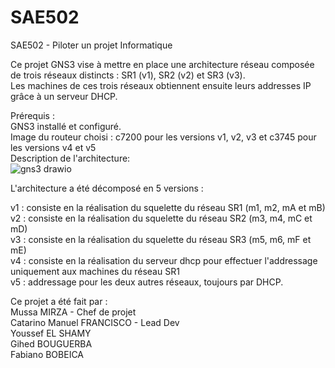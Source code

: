 # SAE502
SAE502 - Piloter un projet Informatique  

Ce projet GNS3 vise à mettre en place une architecture réseau composée de trois réseaux distincts : SR1 (v1), SR2 (v2) et SR3 (v3).  
Les machines de ces trois réseaux obtiennent ensuite leurs addresses IP grâce à un serveur DHCP.   

Prérequis :  
GNS3 installé et configuré.  
Image du routeur choisi : c7200 pour les versions v1, v2, v3 et c3745 pour les versions v4 et v5  
Description de l'architecture:  
![gns3 drawio](https://github.com/user-attachments/assets/b640fe6a-480e-48d7-9895-ac9530991753)

L'architecture a été décomposé en 5 versions :  

v1 : consiste en la réalisation du squelette du réseau SR1 (m1, m2, mA et mB)  
v2 : consiste en la réalisation du squelette du réseau SR2 (m3, m4, mC et mD)  
v3 : consiste en la réalisation du squelette du réseau SR3 (m5, m6, mF et mE)  
v4 : consiste en la réalisation du serveur dhcp pour effectuer l'addressage uniquement aux machines du réseau SR1  
v5 : addressage pour les deux autres réseaux, toujours par DHCP.  

Ce projet a été fait par :  
Mussa MIRZA - Chef de projet  
Catarino Manuel FRANCISCO - Lead Dev  
Youssef EL SHAMY  
Gihed BOUGUERBA  
Fabiano BOBEICA  
